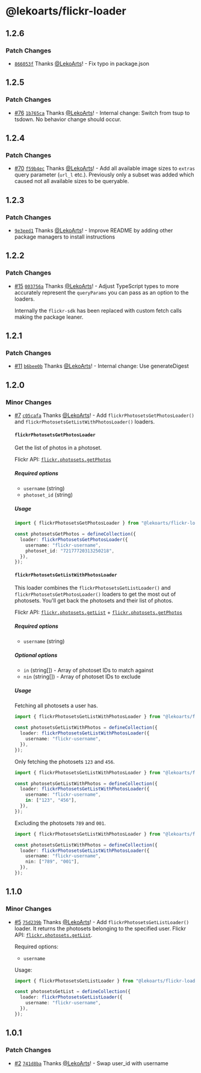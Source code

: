 # @lekoarts/flickr-loader

## 1.2.6

### Patch Changes

- [`866053f`](https://github.com/LekoArts/astro-loaders/commit/866053f1d4f6f3a2e6044cb40c7864e8f8fca835) Thanks [@LekoArts](https://github.com/LekoArts)! - Fix typo in package.json

## 1.2.5

### Patch Changes

- [#76](https://github.com/LekoArts/astro-loaders/pull/76) [`1b765ca`](https://github.com/LekoArts/astro-loaders/commit/1b765cae75164526df93c110f6245f6957faf9f1) Thanks [@LekoArts](https://github.com/LekoArts)! - Internal change: Switch from tsup to tsdown. No behavior change should occur.

## 1.2.4

### Patch Changes

- [#70](https://github.com/LekoArts/astro-loaders/pull/70) [`f59b4ec`](https://github.com/LekoArts/astro-loaders/commit/f59b4ecb4ed91e3b6f56944372c1864d93aff1cf) Thanks [@LekoArts](https://github.com/LekoArts)! - Add all available image sizes to `extras` query parameter (`url_l` etc.). Previously only a subset was added which caused not all available sizes to be queryable.

## 1.2.3

### Patch Changes

- [`9e3eed1`](https://github.com/LekoArts/astro-loaders/commit/9e3eed1acf0c5ed76133f678589c019d34d1e213) Thanks [@LekoArts](https://github.com/LekoArts)! - Improve README by adding other package managers to install instructions

## 1.2.2

### Patch Changes

- [#15](https://github.com/LekoArts/astro-loaders/pull/15) [`003756a`](https://github.com/LekoArts/astro-loaders/commit/003756ac7f107d9d8eb04a6cb101531ee2bc7f37) Thanks [@LekoArts](https://github.com/LekoArts)! - Adjust TypeScript types to more accurately represent the `queryParams` you can pass as an option to the loaders.

  Internally the `flickr-sdk` has been replaced with custom fetch calls making the package leaner.

## 1.2.1

### Patch Changes

- [#11](https://github.com/LekoArts/astro-loaders/pull/11) [`b6bee0b`](https://github.com/LekoArts/astro-loaders/commit/b6bee0b09647388ceaeac04e8237af29f962c40d) Thanks [@LekoArts](https://github.com/LekoArts)! - Internal change: Use generateDigest

## 1.2.0

### Minor Changes

- [#7](https://github.com/LekoArts/astro-loaders/pull/7) [`c05cafa`](https://github.com/LekoArts/astro-loaders/commit/c05cafa9b2be79c7696398cd28b8425f6691757a) Thanks [@LekoArts](https://github.com/LekoArts)! - Add `flickrPhotosetsGetPhotosLoader()` and `flickrPhotosetsGetListWithPhotosLoader()` loaders.

  #### `flickrPhotosetsGetPhotosLoader`

  Get the list of photos in a photoset.

  Flickr API: [`flickr.photosets.getPhotos`](https://www.flickr.com/services/api/flickr.photosets.getPhotos.html)

  ##### Required options
  - `username` (string)
  - `photoset_id` (string)

  ##### Usage

  ```ts
  import { flickrPhotosetsGetPhotosLoader } from "@lekoarts/flickr-loader";

  const photosetsGetPhotos = defineCollection({
    loader: flickrPhotosetsGetPhotosLoader({
      username: "flickr-username",
      photoset_id: "72177720313250218",
    }),
  });
  ```

  #### `flickrPhotosetsGetListWithPhotosLoader`

  This loader combines the `flickrPhotosetsGetListLoader()` and `flickrPhotosetsGetPhotosLoader()` loaders to get the most out of photosets. You'll get back the photosets and their list of photos.

  Flickr API: [`flickr.photosets.getList`](https://www.flickr.com/services/api/flickr.photosets.getList.html) + [`flickr.photosets.getPhotos`](https://www.flickr.com/services/api/flickr.photosets.getPhotos.html)

  ##### Required options
  - `username` (string)

  ##### Optional options
  - `in` (string[]) - Array of photoset IDs to match against
  - `nin` (string[]) - Array of photoset IDs to exclude

  ##### Usage

  Fetching all photosets a user has.

  ```ts
  import { flickrPhotosetsGetListWithPhotosLoader } from "@lekoarts/flickr-loader";

  const photosetsGetListWithPhotos = defineCollection({
    loader: flickrPhotosetsGetListWithPhotosLoader({
      username: "flickr-username",
    }),
  });
  ```

  Only fetching the photosets `123` and `456`.

  ```ts
  import { flickrPhotosetsGetListWithPhotosLoader } from "@lekoarts/flickr-loader";

  const photosetsGetListWithPhotos = defineCollection({
    loader: flickrPhotosetsGetListWithPhotosLoader({
      username: "flickr-username",
      in: ["123", "456"],
    }),
  });
  ```

  Excluding the photosets `789` and `001`.

  ```ts
  import { flickrPhotosetsGetListWithPhotosLoader } from "@lekoarts/flickr-loader";

  const photosetsGetListWithPhotos = defineCollection({
    loader: flickrPhotosetsGetListWithPhotosLoader({
      username: "flickr-username",
      nin: ["789", "001"],
    }),
  });
  ```

## 1.1.0

### Minor Changes

- [#5](https://github.com/LekoArts/astro-loaders/pull/5) [`75d239b`](https://github.com/LekoArts/astro-loaders/commit/75d239ba438b2e7dfb288d8d576925b1aa56d147) Thanks [@LekoArts](https://github.com/LekoArts)! - Add `flickrPhotosetsGetListLoader()` loader. It returns the photosets belonging to the specified user. Flickr API: [`flickr.photosets.getList`](https://www.flickr.com/services/api/flickr.photosets.getList.html).

  Required options:
  - `username`

  Usage:

  ```ts
  import { flickrPhotosetsGetListLoader } from "@lekoarts/flickr-loader";

  const photosetsGetList = defineCollection({
    loader: flickrPhotosetsGetListLoader({
      username: "flickr-username",
    }),
  });
  ```

## 1.0.1

### Patch Changes

- [#2](https://github.com/LekoArts/astro-loaders/pull/2) [`741d8ba`](https://github.com/LekoArts/astro-loaders/commit/741d8ba4bde0030b33de0b7b7aef1895da06c06f) Thanks [@LekoArts](https://github.com/LekoArts)! - Swap user_id with username
